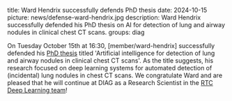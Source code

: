 title: Ward Hendrix successfully defends PhD thesis
date: 2024-10-15
picture: news/defense-ward-hendrix.jpg
description: Ward Hendrix successfully defended his PhD thesis on AI for detection of lung and airway nodules in clinical chest CT scans.
groups: diag

On Tuesday October 15th at 16:30, [member/ward-hendrix] successfully defended his [PhD thesis](https://repository.ubn.ru.nl/handle/2066/310739) titled 'Artificial intelligence for detection of lung and airway nodules in clinical chest CT scans'.
As the title suggests, his research focused on deep learning systems for automated detection of (incidental) lung nodules in chest CT scans.
We congratulate Ward and are pleased that he will continue at DIAG as a Research Scientist in the [RTC Deep Learning team](https://rtc.diagnijmegen.nl/)!
